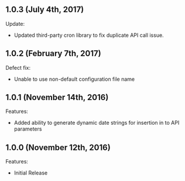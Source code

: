 ## 1.0.3 (July 4th, 2017)

Update:

  - Updated third-party cron library to fix duplicate API call issue.

## 1.0.2 (February 7th, 2017)

Defect fix:

  - Unable to use non-default configuration file name

## 1.0.1 (November 14th, 2016)

Features:

  - Added ability to generate dynamic date strings for insertion in to API parameters

## 1.0.0 (November 12th, 2016)

Features:

  - Initial Release
